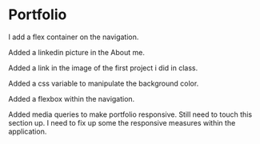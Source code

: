 # Portfolio

I add a flex container on the navigation.

Added a linkedin picture in the About me. 

Added a link in the image of the first project i did in class.

Added a css variable to manipulate the background color. 

Added a flexbox within the navigation. 

Added media queries to make portfolio responsive. 
Still need to touch this section up. I need to fix up some the responsive measures within the application. 